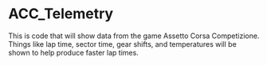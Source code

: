 # ACC_Telemetry
This is code that will show data from the game Assetto Corsa Competizione. Things like lap time, sector time, gear shifts, and temperatures will be shown to help produce faster lap times.

